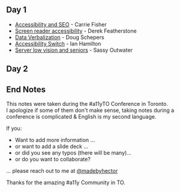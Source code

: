 ## Day 1

- [Accessibility and SEO](2018-Carrie_Fisher-SEO_And_A11Y.md) - Carrie Fisher
- [Screen reader accessibility](2018-Derek_Featherstone-Screen_Reader_Accessibility.md) - Derek Featherstone
- [Data Verbalization](2018-Doug_Schepers-Data_Verbalization.md) - Doug Schepers
- [Accessibility Switch](2018-Ian_Hamilton-Accessibility_Switch.md) - Ian Hamilton
- [Server low vision and seniors](2018-Sassy_Outwater-Server_Low_Vision_And_Seniors.md) - Sassy Outwater

## Day 2

## End Notes

This notes were taken during the #a11yTO Conference in Toronto.  
I apologize if some of them don't make sense, taking notes during a conference is complicated & English is my second language.

If you:

- Want to add more information ...
- or want to add a slide deck ...
- or did you see any typos (there will be many)...
- or do you want to collaborate?

... please reach out to me at [@madebyhector](http://www.twitter.com/madebyhector)

Thanks for the amazing #a11y Community in TO.
